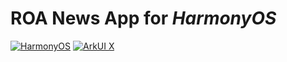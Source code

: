 # ROA News App for _HarmonyOS_

[![HarmonyOS](https://img.shields.io/badge/Harmony_OS-3667F6)](https://www.harmonyos.com)
[![ArkUI X](https://img.shields.io/badge/ArkUI_X-3667F6)](https://www.harmonyos.com)
